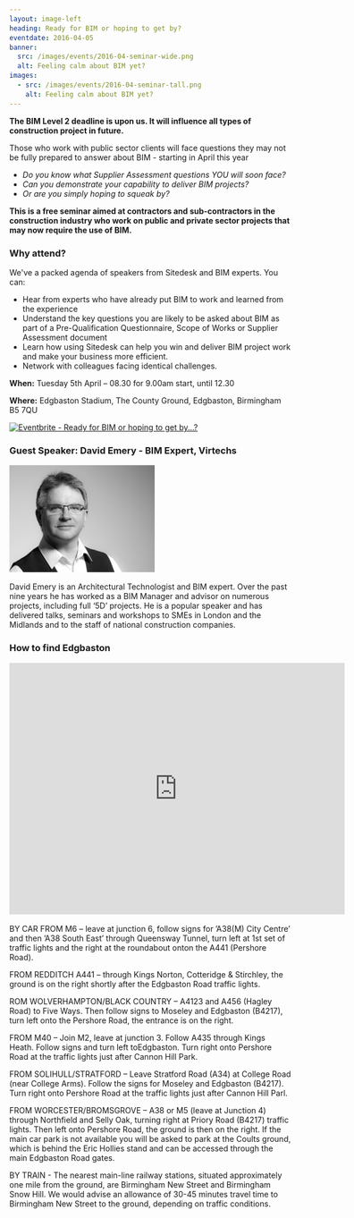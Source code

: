 ```yaml
---
layout: image-left
heading: Ready for BIM or hoping to get by?
eventdate: 2016-04-05
banner: 
  src: /images/events/2016-04-seminar-wide.png
  alt: Feeling calm about BIM yet?
images:
  - src: /images/events/2016-04-seminar-tall.png
    alt: Feeling calm about BIM yet?
---
```


**The BIM Level 2 deadline is upon us. It will influence all types of construction project in future.**

Those who work with public sector clients will face questions they may not be fully prepared to answer about BIM - starting in April this year

- *Do you know what Supplier Assessment questions YOU will soon face?*
- *Can you demonstrate your capability to deliver BIM projects?*
- *Or are you simply hoping to squeak by?*

**This is a free seminar aimed at contractors and sub-contractors in the construction industry who work on public and private sector projects that may now require the use of BIM.**

<!--more-->

### Why attend?

We've a packed agenda of speakers from Sitedesk and BIM experts. You can:
- Hear from experts who have already put BIM to work and learned from the experience
- Understand the key questions you are likely to be asked about BIM as part of a Pre-Qualification Questionnaire, Scope of Works or Supplier Assessment document
- Learn how using Sitedesk can help you win and deliver BIM project work and make your business more efficient.
- Network with colleagues facing identical challenges.

**When:** Tuesday 5th April – 08.30 for 9.00am start, until 12.30

**Where:** Edgbaston Stadium, The County Ground, Edgbaston, Birmingham B5 7QU

<p><a href="http://www.eventbrite.co.uk/e/ready-for-bim-or-hoping-to-get-by-tickets-22120344546?ref=ebtnebregn" target="_blank">
  <img src="https://www.eventbrite.co.uk/custombutton?eid=22120344546" alt="Eventbrite - Ready for BIM or hoping to get by...?" />
  </a>
</p>

### Guest Speaker: David Emery - BIM Expert, Virtechs
![David Emery - Speaker](/images/events/david-emery.jpg)

David Emery is an Architectural Technologist and BIM expert. Over the past nine years he has worked as a BIM Manager and advisor on numerous projects, including full ‘5D’ projects. He is a popular speaker and has delivered talks, seminars and workshops to SMEs in London and the Midlands and to the staff of national construction companies.

### How to find Edgbaston
<p>
    <iframe src="https://www.google.com/maps/embed?pb=!1m18!1m12!1m3!1d2431.2866467997696!2d-1.9048642840027252!3d52.45583594873455!2m3!1f0!2f0!3f0!3m2!1i1024!2i768!4f13.1!3m3!1m2!1s0x4870bc6a89bc625d%3A0xc45a8fc2b3b77d9d!2sWarwickshire+County+Cricket+Club!5e0!3m2!1sen!2suk!4v1454591850799" width="600" height="450" frameborder="0" style="border:0" allowfullscreen>
    </iframe>
</p>
BY CAR FROM M6 – leave at junction 6, follow signs for ’A38(M) City Centre’ and then ’A38 South East’ through Queensway Tunnel, turn left at 1st set of traffic lights and the right at the roundabout onton the A441 (Pershore Road).

FROM REDDITCH A441 – through Kings Norton, Cotteridge &#038; Stirchley, the ground is on the right shortly after the Edgbaston Road traffic lights.

ROM WOLVERHAMPTON/BLACK COUNTRY – A4123 and A456 (Hagley Road) to Five Ways. Then follow signs to Moseley and Edgbaston (B4217), turn left onto the Pershore Road, the entrance is on the right.

FROM M40 – Join M2, leave at junction 3. Follow A435 through Kings Heath. Follow signs and turn left toEdgbaston. Turn right onto Pershore Road at the traffic lights just after Cannon Hill Park.

FROM SOLIHULL/STRATFORD – Leave Stratford Road (A34) at College Road (near College Arms). Follow the signs for Moseley and Edgbaston (B4217). Turn right onto Pershore Road at the traffic lights just after Cannon Hill Parl.

FROM WORCESTER/BROMSGROVE – A38 or M5 (leave at Junction 4) through Northfield and Selly Oak, turning right at Priory Road (B4217) traffic lights. Then left onto Pershore Road, the ground is then on the right. If the main car park is not available you will be asked to park at the Coults ground, which is behind the Eric Hollies stand and can be accessed through the main Edgbaston Road gates. 

BY TRAIN -  The nearest main-line railway stations, situated approximately one mile from the ground, are Birmingham New Street and Birmingham Snow Hill. We would advise an allowance of 30-45 minutes travel time to Birmingham New Street to the ground, depending on traffic conditions. 
